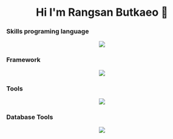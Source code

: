 ### <h1 align="center">Hi I'm Rangsan Butkaeo 👋</h1> 


### Skills programing language
<p align="center">
  <a href="https://skillicons.dev">
    <img src="https://skillicons.dev/icons?i=php,js,ts,cs,go" />
  </a>
  
</p>
<h3>Framework</h3>
<p align="center">
  <a href="https://skillicons.dev">
    <img src="https://skillicons.dev/icons?i=bootstrap,tailwind,dotnet,react,nodejs,jquery,vue,nuxt,dotnet" />
  </a>
</p>
<h3>Tools</h3>
<p align="center">
 <a href="https://skillicons.dev">
    <img src="https://skillicons.dev/icons?i=git,github,docker,figma,jenkins,bitbucket,eclipse,postman" />
  </a>
</p>
<h3>Database Tools</h3>
<p align="center">
 <a href="https://skillicons.dev">
    <img src="https://skillicons.dev/icons?i=mysql,mongodb" />
  </a>
</p>
